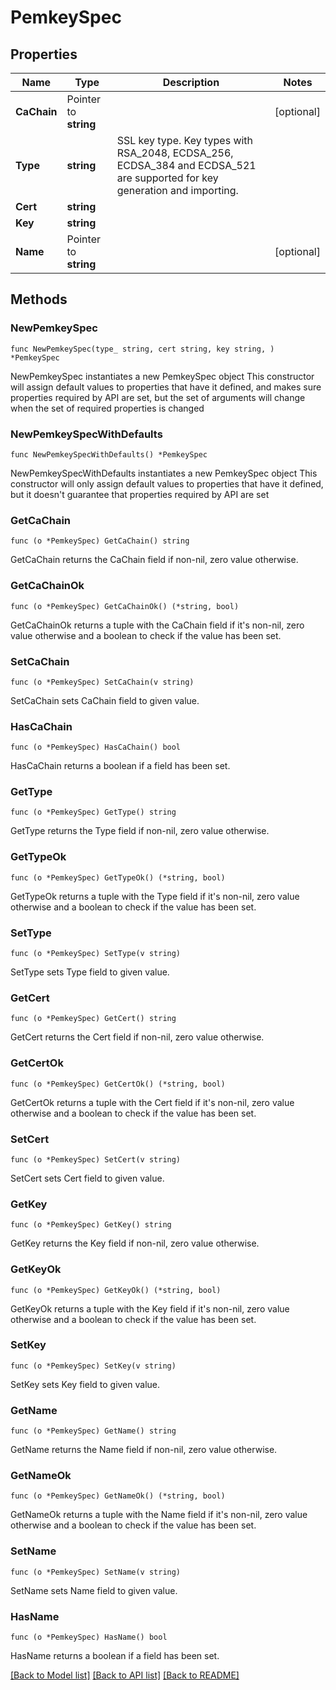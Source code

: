 # PemkeySpec

## Properties

Name | Type | Description | Notes
------------ | ------------- | ------------- | -------------
**CaChain** | Pointer to **string** |  | [optional] 
**Type** | **string** | SSL key type. Key types with RSA_2048, ECDSA_256, ECDSA_384 and ECDSA_521 are supported for key generation and importing.  | 
**Cert** | **string** |  | 
**Key** | **string** |  | 
**Name** | Pointer to **string** |  | [optional] 

## Methods

### NewPemkeySpec

`func NewPemkeySpec(type_ string, cert string, key string, ) *PemkeySpec`

NewPemkeySpec instantiates a new PemkeySpec object
This constructor will assign default values to properties that have it defined,
and makes sure properties required by API are set, but the set of arguments
will change when the set of required properties is changed

### NewPemkeySpecWithDefaults

`func NewPemkeySpecWithDefaults() *PemkeySpec`

NewPemkeySpecWithDefaults instantiates a new PemkeySpec object
This constructor will only assign default values to properties that have it defined,
but it doesn't guarantee that properties required by API are set

### GetCaChain

`func (o *PemkeySpec) GetCaChain() string`

GetCaChain returns the CaChain field if non-nil, zero value otherwise.

### GetCaChainOk

`func (o *PemkeySpec) GetCaChainOk() (*string, bool)`

GetCaChainOk returns a tuple with the CaChain field if it's non-nil, zero value otherwise
and a boolean to check if the value has been set.

### SetCaChain

`func (o *PemkeySpec) SetCaChain(v string)`

SetCaChain sets CaChain field to given value.

### HasCaChain

`func (o *PemkeySpec) HasCaChain() bool`

HasCaChain returns a boolean if a field has been set.

### GetType

`func (o *PemkeySpec) GetType() string`

GetType returns the Type field if non-nil, zero value otherwise.

### GetTypeOk

`func (o *PemkeySpec) GetTypeOk() (*string, bool)`

GetTypeOk returns a tuple with the Type field if it's non-nil, zero value otherwise
and a boolean to check if the value has been set.

### SetType

`func (o *PemkeySpec) SetType(v string)`

SetType sets Type field to given value.


### GetCert

`func (o *PemkeySpec) GetCert() string`

GetCert returns the Cert field if non-nil, zero value otherwise.

### GetCertOk

`func (o *PemkeySpec) GetCertOk() (*string, bool)`

GetCertOk returns a tuple with the Cert field if it's non-nil, zero value otherwise
and a boolean to check if the value has been set.

### SetCert

`func (o *PemkeySpec) SetCert(v string)`

SetCert sets Cert field to given value.


### GetKey

`func (o *PemkeySpec) GetKey() string`

GetKey returns the Key field if non-nil, zero value otherwise.

### GetKeyOk

`func (o *PemkeySpec) GetKeyOk() (*string, bool)`

GetKeyOk returns a tuple with the Key field if it's non-nil, zero value otherwise
and a boolean to check if the value has been set.

### SetKey

`func (o *PemkeySpec) SetKey(v string)`

SetKey sets Key field to given value.


### GetName

`func (o *PemkeySpec) GetName() string`

GetName returns the Name field if non-nil, zero value otherwise.

### GetNameOk

`func (o *PemkeySpec) GetNameOk() (*string, bool)`

GetNameOk returns a tuple with the Name field if it's non-nil, zero value otherwise
and a boolean to check if the value has been set.

### SetName

`func (o *PemkeySpec) SetName(v string)`

SetName sets Name field to given value.

### HasName

`func (o *PemkeySpec) HasName() bool`

HasName returns a boolean if a field has been set.


[[Back to Model list]](../README.md#documentation-for-models) [[Back to API list]](../README.md#documentation-for-api-endpoints) [[Back to README]](../README.md)



